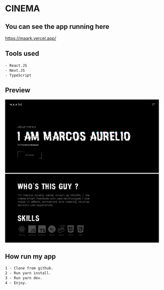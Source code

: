 # CINEMA

## You can see the app running here

https://maark.vercel.app/

## Tools used

```
- React.JS
- Next.JS
- TypeScript
```

## Preview

![Optional text](src/assets/GitHub/main.PNG)
![Optional text](src/assets/GitHub/second.PNG)

## How run my app

```
1 - Clone from github.
2 - Run yarn install.
3 - Run yarn dev.
4 - Enjoy.
```
